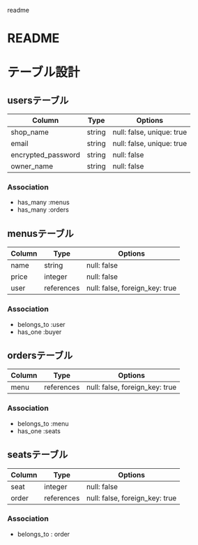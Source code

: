 readme

# README

# テーブル設計

## usersテーブル

| Column             | Type   | Options                   |
| ------------------ | ------ | ------------------------- |
| shop_name          | string | null: false, unique: true |
| email              | string | null: false, unique: true |
| encrypted_password | string | null: false               |
| owner_name         | string | null: false               |


### Association
- has_many :menus
- has_many :orders

## menusテーブル

| Column             | Type       | Options                        |
| ------------------ | ---------- | ------------------------------ |
| name               | string     | null: false                    |
| price              | integer    | null: false                    |
| user               | references | null: false, foreign_key: true |

### Association
- belongs_to :user
- has_one :buyer


## ordersテーブル

| Column  | Type       | Options                        |
| ------- | ---------- | ------------------------------ |
| menu    | references | null: false, foreign_key: true |

### Association
- belongs_to :menu
- has_one :seats

## seatsテーブル

| Column    | Type       | Options                        |
| --------- | ---------- | ------------------------------ |
| seat      | integer    | null: false                    |
| order     | references | null: false, foreign_key: true |

### Association
- belongs_to : order

